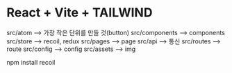 # React + Vite + TAILWIND

src/atom --> 가장 작은 단위를 만들 것(button)
src/components --> components
src/store --> recoil, redux
src/pages --> page
src/api --> 통신
src/routes --> route
src/config --> config
src/assets --> img

npm install recoil
